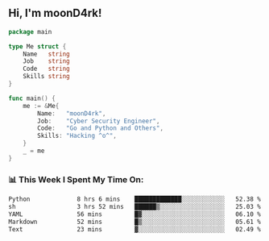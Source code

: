 <h2> Hi, I'm moonD4rk!</h2>

```go
package main

type Me struct {
	Name   string
	Job    string
	Code   string
	Skills string
}

func main() {
	me := &Me{
		Name:   "moonD4rk",
		Job:    "Cyber Security Engineer",
		Code:   "Go and Python and Others",
		Skills: "Hacking ^o^",
	}
	_ = me
}
```

<h3>📊 This Week I Spent My Time On:</h3>
<!-- <img align='right' src="https://github-readme-stats.vercel.app/api?username=moond4rk&show_icons=true&theme=radical", width="300" height="150"> -->

<!--START_SECTION:waka-->

```txt
Python             8 hrs 6 mins    █████████████░░░░░░░░░░░░   52.38 %
sh                 3 hrs 52 mins   ██████▒░░░░░░░░░░░░░░░░░░   25.03 %
YAML               56 mins         █▓░░░░░░░░░░░░░░░░░░░░░░░   06.10 %
Markdown           52 mins         █▒░░░░░░░░░░░░░░░░░░░░░░░   05.61 %
Text               23 mins         ▓░░░░░░░░░░░░░░░░░░░░░░░░   02.49 %
```

<!--END_SECTION:waka-->

